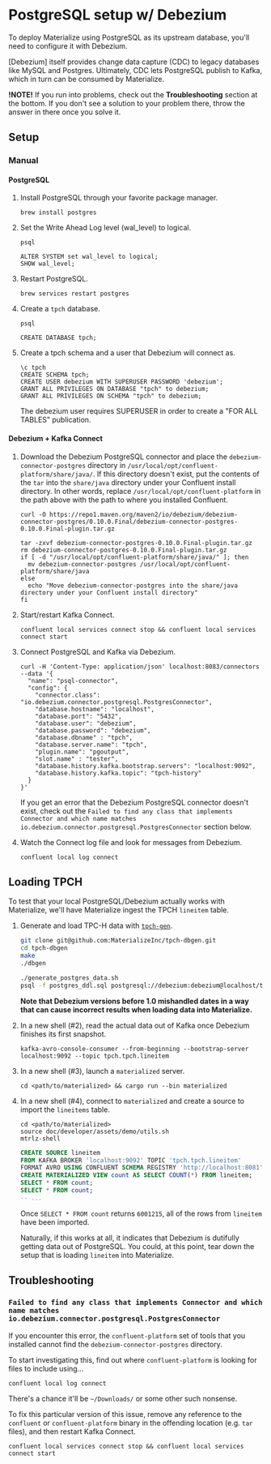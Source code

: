 # PostgreSQL setup w/ Debezium

To deploy Materialize using PostgreSQL as its upstream database, you'll need to
configure it with Debezium.

[Debezium] itself provides change data capture (CDC) to legacy databases like
MySQL and Postgres. Ultimately, CDC lets PostgreSQL publish to Kafka, which in turn
can be consumed by Materialize.

**!NOTE!** If you run into problems, check out the **Troubleshooting** section
at the bottom. If you don't see a solution to your problem there, throw the
answer in there once you solve it.

## Setup

### Manual

#### PostgreSQL

1. Install PostgreSQL through your favorite package manager.

    ```shell
    brew install postgres
    ```

1. Set the Write Ahead Log level (wal_level) to logical.

    ```shell
    psql
    ```

    ```postgresql
    ALTER SYSTEM set wal_level to logical;
    SHOW wal_level;
    ```

1. Restart PostgreSQL.

    ```shell
    brew services restart postgres
    ```

1. Create a `tpch` database.

    ```shell
    psql
    ```

    ```postgresql
    CREATE DATABASE tpch;
    ```

1. Create a tpch schema and a user that Debezium will connect as.

    ```postgresql
    \c tpch
    CREATE SCHEMA tpch;
    CREATE USER debezium WITH SUPERUSER PASSWORD 'debezium';
    GRANT ALL PRIVILEGES ON DATABASE "tpch" to debezium;
    GRANT ALL PRIVILEGES ON SCHEMA "tpch" to debezium;
    ```

    The debezium user requires SUPERUSER in order to create a "FOR ALL TABLES" publication.

#### Debezium + Kafka Connect

1. Download the Debezium PostgreSQL connector and place the `debezium-connector-postgres`
   directory in `/usr/local/opt/confluent-platform/share/java/`. If this directory doesn't
   exist, put the contents of the `tar` into the `share/java` directory under
   your Confluent install directory. In other words, replace
   `/usr/local/opt/confluent-platform` in the path above with the path to
   where you installed Confluent.

    ```shell
    curl -O https://repo1.maven.org/maven2/io/debezium/debezium-connector-postgres/0.10.0.Final/debezium-connector-postgres-0.10.0.Final-plugin.tar.gz

    tar -zxvf debezium-connector-postgres-0.10.0.Final-plugin.tar.gz
    rm debezium-connector-postgres-0.10.0.Final-plugin.tar.gz
    if [ -d "/usr/local/opt/confluent-platform/share/java/" ]; then
      mv debezium-connector-postgres /usr/local/opt/confluent-platform/share/java
    else
      echo "Move debezium-connector-postgres into the share/java directory under your Confluent install directory"
    fi
    ```

1. Start/restart Kafka Connect.

    ```shell
    confluent local services connect stop && confluent local services connect start
    ```

1. Connect PostgreSQL and Kafka via Debezium.

    ```shell
    curl -H 'Content-Type: application/json' localhost:8083/connectors --data '{
      "name": "psql-connector",
      "config": {
        "connector.class": "io.debezium.connector.postgresql.PostgresConnector",
        "database.hostname": "localhost",
        "database.port": "5432",
        "database.user": "debezium",
        "database.password": "debezium",
        "database.dbname" : "tpch",
        "database.server.name": "tpch",
        "plugin.name": "pgoutput",
        "slot.name" : "tester",
        "database.history.kafka.bootstrap.servers": "localhost:9092",
        "database.history.kafka.topic": "tpch-history"
      }
    }'
    ```

    If you get an error that the Debezium PostgreSQL connector doesn't exist, check
    out the `Failed to find any class that implements Connector and which name
    matches io.debezium.connector.postgresql.PostgresConnector` section below.

1. Watch the Connect log file and look for messages from Debezium.

    ```shell
    confluent local log connect
    ```

## Loading TPCH

To test that your local PostgreSQL/Debezium actually works with Materialize, we'll
have Materialize ingest the TPCH `lineitem` table.

1. Generate and load TPC-H data with [`tpch-gen`](https://github.com/MaterializeInc/tpch-dbgen.git).

    ```bash
    git clone git@github.com:MaterializeInc/tpch-dbgen.git
    cd tpch-dbgen
    make
    ./dbgen

    ./generate_postgres_data.sh
    psql -f postgres_ddl.sql postgresql://debezium:debezium@localhost/tpch
    ```

    **Note that Debezium versions before 1.0 mishandled dates in a way that
    can cause incorrect results when loading data into Materialize.**

1.  In a new shell (#2), read the actual data out of Kafka once Debezium
    finishes its first snapshot.

    ```shell
    kafka-avro-console-consumer --from-beginning --bootstrap-server localhost:9092 --topic tpch.tpch.lineitem
    ```

1. In a new shell (#3), launch a `materialized` server.

    ```shell
    cd <path/to/materialized> && cargo run --bin materialized
    ```

1. In a new shell (#4), connect to `materialized` and create a source to import the `lineitems` table.

    ```shell
    cd <path/to/materialized>
    source doc/developer/assets/demo/utils.sh
    mtrlz-shell
    ```

    ```sql
    CREATE SOURCE lineitem
    FROM KAFKA BROKER 'localhost:9092' TOPIC 'tpch.tpch.lineitem'
    FORMAT AVRO USING CONFLUENT SCHEMA REGISTRY 'http://localhost:8081';
    CREATE MATERIALIZED VIEW count AS SELECT COUNT(*) FROM lineitem;
    SELECT * FROM count;
    SELECT * FROM count;
    -- ...
    ```

    Once `SELECT * FROM count` returns `6001215`, all of the rows from
    `lineitem` have been imported.

    Naturally, if this works at all, it indicates that Debezium is dutifully
    getting data out of PostgreSQL. You could, at this point, tear down the setup
    that is loading `lineitem` into Materialize.

## Troubleshooting

### `Failed to find any class that implements Connector and which name matches io.debezium.connector.postgresql.PostgresConnector`

If you encounter this error, the `confluent-platform` set of tools that you
installed cannot find the `debezium-connector-postgres` directory.

To start investigating this, find out where `confluent-platform` is looking for
files to include using...

```
confluent local log connect
```

There's a chance it'll be `~/Downloads/` or some other such nonsense.

To fix this particular version of this issue, remove any reference to the
`confluent` or `confluent-platform` binary in the offending location (e.g. `tar`
files), and then restart Kafka Connect.

```shell
confluent local services connect stop && confluent local services connect start
```
